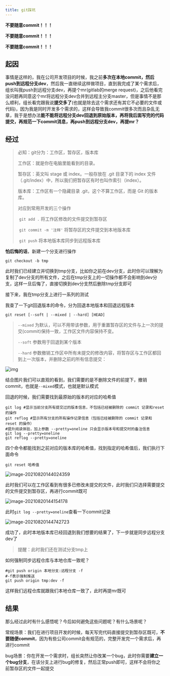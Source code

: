 ```yaml
---
title: git踩坑
---
```


**不要随意commit！！！**

**不要随意commit！！！**

**不要随意commit！！！**

## 起因

事情是这样的，我在公司开发项目的时候，我之前**多次在本地commit，然后push到远程分支dev**，然后我一直继续这样做项目，直到我完成了某个需求后，组长叫我push到远程分支dev，再提个mr(gitlab的merge request)，之后他看完没问题再同意这个mr将远程分支dev合并到远程主分支master，但是事情不是那么顺利，组长看完跟我说**提交多了**(也就是除去这个需求还有其它不必要的文件或代码)，因为我是同时开发多个需求的，这样会导致我commit很多次而且杂乱无章，我于是想办法**能不能将远程分支dev回退到原始版本，再将我后面写完的代码提交，再规范一下commit消息，再push到远程分支dev，再提mr？**

## 经过

> 必知：git分为：工作区，暂存区，版本库
>
> 工作区：就是你在电脑里能看到的目录。
>
> 暂存区：英文叫 stage 或 index。一般存放在 .git 目录下的 index 文件（.git/index）中，所以我们把暂存区有时也叫作索引（index）。
>
> 版本库：工作区有一个隐藏目录 .git，这个不算工作区，而是 Git 的版本库。
>
> 对应到常用开发的三个操作
>
> ​	`git add .` 将工作区修改的文件提交到暂存区
>
> ​	`git commit -m '注释'` 将暂存区的文件提交到本地版本库
>
> ​	`git push` 将本地版本库同步到远程版本库

**怕后悔的话**，新建一个分支进行操作

```shell
git checkout -b tmp
```

此时我们已经建立并切换到tmp分支，比如你之前在dev分支，此时你可以理解为复制了dev分支的所有文件，之后在tmp分支上的一切操作都不会影响到dev分支，这样一旦后悔了，直接切换到dev分支然后删除tmp分支即可

接下来，我在tmp分支上进行一系列的测试

我查了一下git回退版本的命令，分为回退本地版本和回退远程版本

```shell
git reset [--soft | --mixed | --hard] [HEAD]
```

> `--mixed` 为默认，可以不用带该参数，用于重置暂存区的文件与上一次的提交(commit)保持一致，工作区文件内容保持不变。
>
> `--soft` 参数用于回退到某个版本
>
> `--hard` 参数撤销工作区中所有未提交的修改内容，将暂存区与工作区都回到上一次版本，并删除之前的所有信息提交：

![img](/images/webp)

结合图片我们可以直观的看到，我们需要的是不删除文件的前提下，撤销commit，也就是`--mixed`模式，也就是默认模式

回退的时候，我们需要找到最原始的版本的对应的哈希值

```shell
git log #显示当前分支所有提交过的版本信息，不包括已经被删除的 commit 记录和reset的操作
git reflog #显示所有分支的所有操作记录信息（包括已经被删除的 commit 记录和 reset 的操作）
#提升阅读体验，加上参数 --pretty=oneline 只会显示版本号和提交时的备注信息
git log --pretty=oneline
git reflog --pretty=oneline
```

四个命令都能找到之前对应的版本库的哈希值，找到指定的哈希值后，我们执行下面命令

```shell
git reset 哈希值
```

![image-20210820144024359](/images/image-20210820144024359.png)

此时我们可以在工作区看到有很多已修改未提交的文件，此时我们只选择需要提交的文件提交到暂存区，再进行commit既可

![image-20210820144154178](/images/image-20210820144154178.png)

此时`git log --pretty=oneline`查看一下commit记录

![image-20210820144742723](/images/image-20210820144742723.png)

成功了，此时本地版本库已经回退到我们想要的结果了，下一步就是同步远程分支dev了

> 提醒：此时我们还在测试分支tmp上

如何强制同步远程仓库与本地仓库一致呢？

```shell
#git push origin 本地分支:远程分支 -f
#-f表示强制推送
git push origin tmp:dev -f
```

这样我们远程仓库就跟我们本地仓库一致了，此时再提mr既可

## 结果

那么经过此时有什么感悟呢？今后如何避免这些问题呢？有什么场景呢？

常规场景：我们在进行项目开发的时候，每天写完代码直接提交到暂存区既可，**不要随便commit**，因为有些公司commit会有规范的，完整开发完一个需求后，再进行commit

bug场景：你在开发一个需求时，组长突然让你改某一个bug，此时你需要**建立一个bug分支**，在该分支上进行bug的修复，然后正常push即可，这样不会将你之前暂存区的文件一起提交